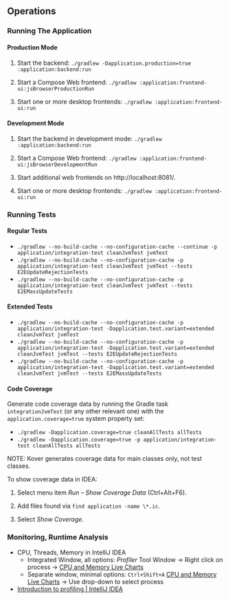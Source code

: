 ## Operations

### Running The Application

#### Production Mode

1. Start the backend: `./gradlew -Dapplication.production=true :application:backend:run`

2. Start a Compose Web frontend: `./gradlew :application:frontend-ui:jsBrowserProductionRun`

3. Start one or more desktop frontends: `./gradlew :application:frontend-ui:run`

#### Development Mode

1. Start the backend in development mode: `./gradlew :application:backend:run`

2. Start a Compose Web frontend: `./gradlew :application:frontend-ui:jsBrowserDevelopmentRun`

3. Start additional web frontends on http://localhost:8081/.

4. Start one or more desktop frontends: `./gradlew :application:frontend-ui:run`

### Running Tests

#### Regular Tests

* `./gradlew --no-build-cache --no-configuration-cache --continue -p application/integration-test cleanJvmTest jvmTest`
* `./gradlew --no-build-cache --no-configuration-cache -p application/integration-test cleanJvmTest jvmTest --tests E2EUpdateRejectionTests`
* `./gradlew --no-build-cache --no-configuration-cache -p application/integration-test cleanJvmTest jvmTest --tests E2EMassUpdateTests`

#### Extended Tests

* `./gradlew --no-build-cache --no-configuration-cache -p application/integration-test -Dapplication.test.variant=extended cleanJvmTest jvmTest`
* `./gradlew --no-build-cache --no-configuration-cache -p application/integration-test -Dapplication.test.variant=extended cleanJvmTest jvmTest --tests E2EUpdateRejectionTests`
* `./gradlew --no-build-cache --no-configuration-cache -p application/integration-test -Dapplication.test.variant=extended cleanJvmTest jvmTest --tests E2EMassUpdateTests`

#### Code Coverage

Generate code coverage data by running the Gradle task `integrationJvmTest` (or any other relevant one) with
the `application.coverage=true` system property set:

* `./gradlew -Dapplication.coverage=true cleanAllTests allTests`
* `./gradlew -Dapplication.coverage=true -p application/integration-test cleanAllTests allTests`

NOTE: Kover generates coverage data for main classes only, not test classes.

To show coverage data in IDEA:

1. Select menu item _Run – Show Coverage Data_ (Ctrl+Alt+F6).

2. Add files found via `find application -name \*.ic`.

3. Select _Show Coverage_.

### Monitoring, Runtime Analysis

* CPU, Threads, Memory in IntelliJ IDEA
    * Integrated Window, all options: _Profiler_ Tool Window -> Right click on
      process -> [CPU and Memory Live Charts](https://www.jetbrains.com/help/idea/cpu-and-memory-live-charts.html)
    * Separate window, minimal
      options: `Ctrl+Shift+A` [CPU and Memory Live Charts](https://www.jetbrains.com/help/idea/cpu-and-memory-live-charts.html) ->
      Use drop-down to select process
* [Introduction to profiling | IntelliJ IDEA](https://www.jetbrains.com/help/idea/profiler-intro.html#when-is-profiling-helpful)
